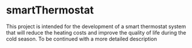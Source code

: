 # smartThermostat
This project is intended for the development of a smart thermostat system that will reduce the heating costs and improve the quality of life during the cold season.
To be continued with a more detailed description
